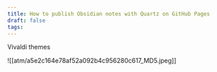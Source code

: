 ```yaml
---
title: How to publish Obsidian notes with Quartz on GitHub Pages
draft: false
tags:
---
```

Vivaldi themes

![[atm/a5e2c164e78af52a092b4c956280c617_MD5.jpeg]]